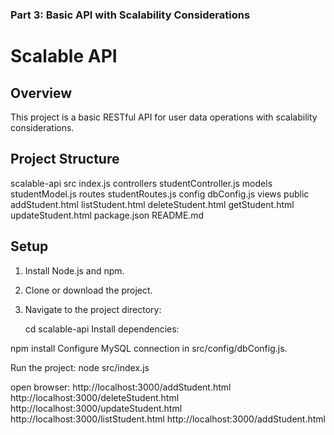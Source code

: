 ### Part 3: Basic API with Scalability Considerations

# Scalable API

## Overview

This project is a basic RESTful API for user data operations with scalability considerations.

## Project Structure

scalable-api
src
 index.js
controllers
 studentController.js
models
 studentModel.js
routes
 studentRoutes.js
config
 dbConfig.js
views
 public  
   addStudent.html
     listStudent.html
      deleteStudent.html
       getStudent.html
        updateStudent.html
package.json
README.md


## Setup

1. Install Node.js and npm.

2. Clone or download the project.

3. Navigate to the project directory:

   cd scalable-api
Install dependencies:


npm install
Configure MySQL connection in src/config/dbConfig.js.

Run the project:
node src/index.js

open browser:
http://localhost:3000/addStudent.html
http://localhost:3000/deleteStudent.html
http://localhost:3000/updateStudent.html
http://localhost:3000/listStudent.html
http://localhost:3000/addStudent.html